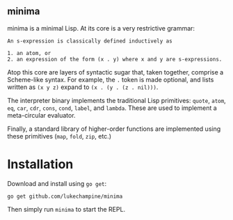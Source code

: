 minima
------

minima is a minimal Lisp. At its core is a very restrictive grammar:

```
An s-expression is classically defined inductively as

1. an atom, or
2. an expression of the form (x . y) where x and y are s-expressions.
```

Atop this core are layers of syntactic sugar that, taken together, comprise a Scheme-like syntax. For example, the `.` token is made optional, and lists written as `(x y z)` expand to `(x . (y . (z . nil)))`.

The interpreter binary implements the traditional Lisp primitives: `quote`, `atom`, `eq`, `car`, `cdr`, `cons`, `cond`, `label`, and `lambda`. These are used to implement a meta-circular evaluator.

Finally, a standard library of higher-order functions are implemented using these primitives (`map`, `fold`, `zip`, etc.)

Installation
============

Download and install using `go get`:

`go get github.com/lukechampine/minima`

Then simply run `minima` to start the REPL.
